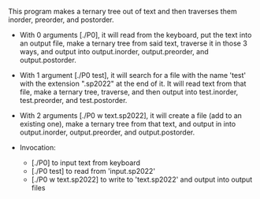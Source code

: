 This program makes a ternary tree out of text and then traverses them inorder, preorder, and postorder. 

- With 0 arguments [./P0], it will read from the keyboard, put the text into an output file, make a ternary tree
from said text, traverse it in those 3 ways, and output into output.inorder, output.preorder, and 
output.postorder. 

- With 1 argument [./P0 test], it will search for a file with the name 'test' with the extension ".sp2022"
at the end of it. It will read text from that file, make a ternary tree, traverse, and then output into
test.inorder, test.preorder, and test.postorder. 

- With 2 arguments [./P0 w text.sp2022], it will create a file (add to an existing one), make a ternary tree
from that text, and output in into output.inorder, output.preorder, and output.postorder.

- Invocation: 
    - [./P0] to input text from keyboard
    - [./P0 test] to read from 'input.sp2022'
    - [./P0 w text.sp2022] to write to 'text.sp2022' and output into output files

